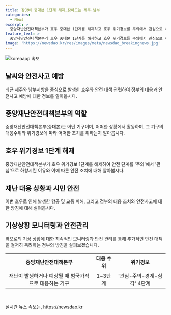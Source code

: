 ```yaml
---
title: 장맛비 중대본 1단계 해제…잦아드는 제주·남부
categories:
  - News
excerpt: >
  중앙재난안전대책본부가 호우 중대본 1단계를 해제하고 호우 위기경보를 주의에서 관심으로 하향했다. 호우로 6편의 항공기가 결항되고 주요 시설이 통제되는 등 시민 불편이 생겼지만 인명 피해나 시설 피해는 발생하지 않았다. 정부는 추가 강수에 대비해 안전관리를 철저히 독려할 방침이다.
feature_text: >
  중앙재난안전대책본부가 호우 중대본 1단계를 해제하고 호우 위기경보를 주의에서 관심으로 하향했다. 호우로 6편의 항공기가 결항되고 주요 시설이 통제되는 등 시민 불편이 생겼지만 인명 피해나 시설 피해는 발생하지 않았다. 정부는 추가 강수에 대비해 안전관리를 철저히 독려할 방침이다.
image: 'https://newsdao.kr/res/images/meta/newsdao_breakingnews.jpg'
---
```


<p><img src="https://newsdao.kr/res/images/meta/newsdao_breakingnews.jpg" alt="koreaapp 속보" /></p>

<h2 data-ke-size="size26">날씨와 안전사고 예방</h2>

<p data-ke-size="size16">최근 제주와 남부지방을 중심으로 발생한 호우와 안전 대책 관련하여 정부의 대응과 안전사고 예방에 대한 정보를 알아봅시다.</p>

<h2 data-ke-size="size24">중앙재난안전대책본부의 역할</h2>

<p data-ke-size="size16">중앙재난안전대책본부(중대본)는 어떤 기구이며, 어떠한 상황에서 활동하며, 그 기구의 대응수위와 위기경보에 따라 어떠한 조치를 취하는지 알아봅시다.</p>

<h2 data-ke-size="size24">호우 위기경보 1단계 해제</h2>

<p data-ke-size="size16">중앙재난안전대책본부가 호우 위기경보 1단계를 해제하여 안전 단계를 '주의'에서 '관심'으로 하향시킨 이유와 이에 따른 안전 조치에 대해 알아봅시다.</p>

<h2 data-ke-size="size24">재난 대응 상황과 시민 안전</h2>

<p data-ke-size="size16">이번 호우로 인해 발생한 항공 및 교통 피해, 그리고 정부의 대응 조치와 안전사고에 대한 방침에 대해 살펴봅시다.</p>

<h2 data-ke-size="size24">기상상황 모니터링과 안전관리</h2>

<p data-ke-size="size16">앞으로의 기상 상황에 대한 지속적인 모니터링과 안전 관리를 통해 추가적인 안전 대책을 철저히 독려하는 정부의 방침을 살펴보겠습니다.</p>

<table>
  <tr>
    <td style="text-align: center; height: 17px;"><b>중앙재난안전대책본부</b></td>
    <td style="text-align: center; height: 17px;"><b>대응 수위</b></td>
    <td style="text-align: center; height: 17px;"><b>위기경보</b></td>
  </tr>
  <tr>
    <td style="text-align: center; height: 17px;">재난이 발생하거나 예상될 때 범국가적으로 대응하는 기구</td>
    <td style="text-align: center; height: 17px;">1~3단계</td>
    <td style="text-align: center; height: 17px;">'관심-주의-경계-심각' 4단계</td>
  </tr>
</table>

<p data-ke-size="size16">&nbsp;</p>
실시간 뉴스 속보는, <a href="https://newsdao.kr" rel="dofollow">https://newsdao.kr</a>


